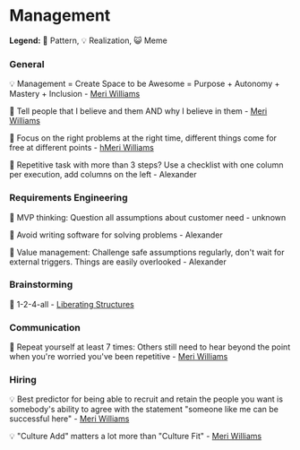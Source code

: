 # Management

**Legend:** 🐾 Pattern, 💡 Realization, 😺 Meme

### General

💡 Management = Create Space to be Awesome = Purpose + Autonomy + Mastery + Inclusion  - [Meri Williams](https://vimeo.com/99813968)

🐾 Tell people that I believe and them AND why I believe in them - [Meri Williams](https://www.slideshare.net/meriwilliams/5-things-i-wish-id-known-sooner-about-scaling-teams-culture-at-turing-fest)

🐾 Focus on the right problems at the right time, different things come for free at different points - [hMeri Williams](https://www.slideshare.net/meriwilliams/5-things-i-wish-id-known-sooner-about-scaling-teams-culture-at-turing-fest)

🐾 Repetitive task with more than 3 steps? Use a checklist with one column per execution, add columns on the left - Alexander

### Requirements Engineering

🐾 MVP thinking: Question all assumptions about customer need - unknown

🐾 Avoid writing software for solving problems - Alexander

🐾 Value management: Challenge safe assumptions regularly, don't wait for external triggers. Things are easily overlooked - Alexander

### Brainstorming

🐾 1-2-4-all - [Liberating Structures](http://www.liberatingstructures.com/1-1-2-4-all/)

### Communication

🐾 Repeat yourself at least 7 times: Others still need to hear beyond the point when you're worried you've been repetitive - [Meri Williams](https://www.slideshare.net/meriwilliams/5-things-i-wish-id-known-sooner-about-scaling-teams-culture-at-turing-fest)

### Hiring

💡 Best predictor for being able to recruit and retain the people you want is somebody's ability to agree with the statement "someone like me can be successful here"  - [Meri Williams](https://vimeo.com/99813968)

💡 "Culture Add" matters a lot more than "Culture Fit" - [Meri Williams](https://www.slideshare.net/meriwilliams/5-things-i-wish-id-known-sooner-about-scaling-teams-culture-at-turing-fest)

